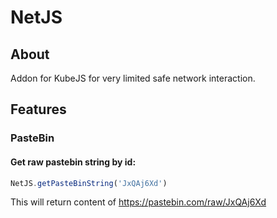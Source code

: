 # NetJS

## About

Addon for KubeJS for very limited safe network interaction.

## Features

### PasteBin

#### Get raw pastebin string by id:

```js
NetJS.getPasteBinString('JxQAj6Xd')
```
This will return content of <https://pastebin.com/raw/JxQAj6Xd>